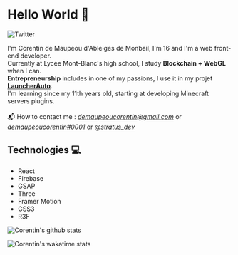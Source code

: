 # Hello World 👋

![Twitter](https://img.shields.io/twitter/follow/stratus_dev?color=03adfc&style=for-the-badge)

I'm Corentin de Maupeou d'Ableiges de Monbail, I'm 16 and I'm a web front-end developer.  
Currently at Lycée Mont-Blanc's high school, I study **Blockchain + WebGL** when I can.  
**Entrepreneurship** includes in one of my passions, I use it in my projet **[LauncherAuto](http://launcherauto.com/)**.
<br>
I'm learning since my 11th years old, starting at developing Minecraft servers plugins.
<br><br>
📬 How to contact me : *demaupeoucorentin@gmail.com* or [*demaupeoucorentin#0001*](https://discord.com/) or [*@stratus_dev*](https://twitter.com/stratus_dev)

## Technologies 💻

- React
- Firebase
- GSAP
- Three
- Framer Motion
- CSS3
- R3F

![Corentin's github stats](https://github-readme-stats.vercel.app/api?username=stratus-dev-fr)

![Corentin's wakatime stats](https://github-readme-stats.vercel.app/api/wakatime?username=Donald_Trumpyyy)
<br>
